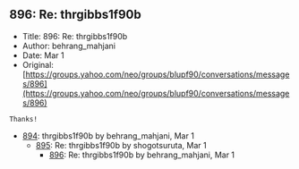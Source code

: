 ## 896: Re: thrgibbs1f90b

- Title: 896: Re: thrgibbs1f90b
- Author: behrang_mahjani
- Date: Mar 1
- Original: [https://groups.yahoo.com/neo/groups/blupf90/conversations/messages/896](https://groups.yahoo.com/neo/groups/blupf90/conversations/messages/896)

```
Thanks! 
```

- [894](0894.md): thrgibbs1f90b by behrang_mahjani, Mar 1
    - [895](0895.md): Re: thrgibbs1f90b by shogotsuruta, Mar 1
        - [896](0896.md): Re: thrgibbs1f90b by behrang_mahjani, Mar 1

